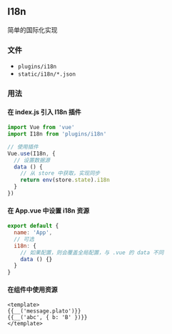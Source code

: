 ## I18n

简单的国际化实现

### 文件

- `plugins/i18n`
- `static/i18n/*.json`

### 用法

#### 在 index.js 引入 I18n 插件

``` js
import Vue from 'vue'
import I18n from 'plugins/i18n'

// 使用插件
Vue.use(I18n, {
  // 设置数据源
  data () {
    // 从 store 中获取，实现同步
    return env(store.state).i18n
  }
})
```

#### 在 App.vue 中设置 i18n 资源

``` js
export default {
  name: 'App',
  // 可选
  i18n: {
    // 如果配置，则会覆盖全局配置，与 .vue 的 data 不同
    data () {}
  }
}
```

#### 在组件中使用资源

``` vue
<template>
{{__('message.plato')}}
{{__('abc', { b: 'B' })}}
</template>
```

